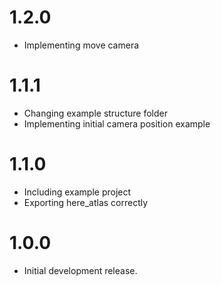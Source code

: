 # 1.2.0

* Implementing move camera


# 1.1.1

* Changing example structure folder
* Implementing initial camera position example

# 1.1.0

* Including example project
* Exporting here_atlas correctly

# 1.0.0

* Initial development release.